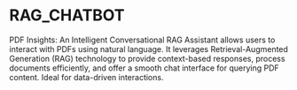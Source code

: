 # RAG_CHATBOT
PDF Insights: An Intelligent Conversational RAG Assistant allows users to interact with PDFs using natural language. It leverages Retrieval-Augmented Generation (RAG) technology to provide context-based responses, process documents efficiently, and offer a smooth chat interface for querying PDF content. Ideal for data-driven interactions.
